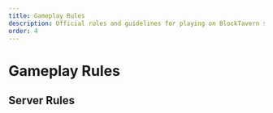 ```yaml
---
title: Gameplay Rules
description: Official rules and guidelines for playing on BlockTavern server
order: 4
---
```


# Gameplay Rules

## Server Rules

<GitHistoryInformation />